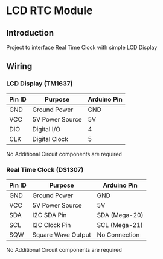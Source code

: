# LCD RTC Module

## Introduction

Project to interface Real Time Clock with simple LCD Display

## Wiring

### LCD Display (TM1637)

|Pin ID|Purpose|Arduino Pin|
|-----|-----|-----|
|GND|Ground Power|GND|
|VCC|5V Power Source|5V|
|DIO|Digital I/O|4|
|CLK|Digital Clock|5|

No Additional Circuit components are required

### Real Time Clock (DS1307)

|Pin ID|Purpose|Arduino Pin|
|-----|-----|-----|
|GND|Ground Power|GND|
|VCC|5V Power Source|5V|
|SDA|I2C SDA Pin|SDA (Mega-20)|
|SCL|I2C Clock Pin|SCL (Mega-21)|
|SQW|Square Wave Output|No Connection|

No Additional Circuit components are required